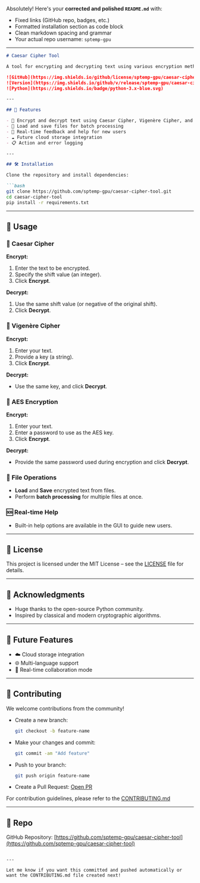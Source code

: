 Absolutely! Here's your **corrected and polished `README.md`** with:

- Fixed links (GitHub repo, badges, etc.)
- Formatted installation section as code block
- Clean markdown spacing and grammar
- Your actual repo username: `sptemp-gpu`

---

```markdown
# Caesar Cipher Tool

A tool for encrypting and decrypting text using various encryption methods like Caesar Cipher, Vigenère Cipher, and AES. This tool also supports batch file processing, logging, and has future plans for cloud storage integration and real-time collaboration.

![GitHub](https://img.shields.io/github/license/sptemp-gpu/caesar-cipher-tool)
![Version](https://img.shields.io/github/v/release/sptemp-gpu/caesar-cipher-tool)
![Python](https://img.shields.io/badge/python-3.x-blue.svg)

---

## 🚀 Features

- 🔐 Encrypt and decrypt text using Caesar Cipher, Vigenère Cipher, and AES
- 📂 Load and save files for batch processing
- 💬 Real-time feedback and help for new users
- ☁️ Future cloud storage integration
- 📋 Action and error logging

---

## 🛠 Installation

Clone the repository and install dependencies:

```bash
git clone https://github.com/sptemp-gpu/caesar-cipher-tool.git
cd caesar-cipher-tool
pip install -r requirements.txt
```

---

## 🧩 Usage

### 🔁 Caesar Cipher

**Encrypt:**
1. Enter the text to be encrypted.
2. Specify the shift value (an integer).
3. Click **Encrypt**.

**Decrypt:**
1. Use the same shift value (or negative of the original shift).
2. Click **Decrypt**.

### 🔐 Vigenère Cipher

**Encrypt:**
1. Enter your text.
2. Provide a key (a string).
3. Click **Encrypt**.

**Decrypt:**
- Use the same key, and click **Decrypt**.

### 🧱 AES Encryption

**Encrypt:**
1. Enter your text.
2. Enter a password to use as the AES key.
3. Click **Encrypt**.

**Decrypt:**
- Provide the same password used during encryption and click **Decrypt**.

### 📁 File Operations

- **Load** and **Save** encrypted text from files.
- Perform **batch processing** for multiple files at once.

### 🆘 Real-time Help

- Built-in help options are available in the GUI to guide new users.

---

## 📜 License

This project is licensed under the MIT License – see the [LICENSE](https://github.com/sptemp-gpu/caesar-cipher-tool/blob/main/LICENSE) file for details.

---

## 🙌 Acknowledgments

- Huge thanks to the open-source Python community.
- Inspired by classical and modern cryptographic algorithms.

---

## 🔮 Future Features

- ☁️ Cloud storage integration
- 🌐 Multi-language support
- 🤝 Real-time collaboration mode

---

## 🤝 Contributing

We welcome contributions from the community!

- Create a new branch:
  ```bash
  git checkout -b feature-name
  ```
- Make your changes and commit:
  ```bash
  git commit -am "Add feature"
  ```
- Push to your branch:
  ```bash
  git push origin feature-name
  ```
- Create a Pull Request: [Open PR](https://github.com/sptemp-gpu/caesar-cipher-tool/pulls)

For contribution guidelines, please refer to the [CONTRIBUTING.md](https://github.com/sptemp-gpu/caesar-cipher-tool/blob/main/CONTRIBUTING.md)

---

## 📌 Repo

GitHub Repository: [https://github.com/sptemp-gpu/caesar-cipher-tool](https://github.com/sptemp-gpu/caesar-cipher-tool)
```

---

Let me know if you want this committed and pushed automatically or want the CONTRIBUTING.md file created next!
